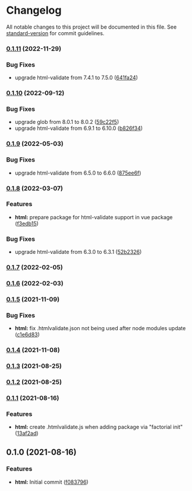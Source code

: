 # Changelog

All notable changes to this project will be documented in this file. See [standard-version](https://github.com/conventional-changelog/standard-version) for commit guidelines.

### [0.1.11](https://github.com/factorial-io/fstack/compare/html/v0.1.10...html/v0.1.11) (2022-11-29)


### Bug Fixes

* upgrade html-validate from 7.4.1 to 7.5.0 ([641fa24](https://github.com/factorial-io/fstack/commit/641fa244022ca41d48f19c10196d93288cb871d9))

### [0.1.10](https://github.com/factorial-io/fstack/compare/html/v0.1.9...html/v0.1.10) (2022-09-12)


### Bug Fixes

* upgrade glob from 8.0.1 to 8.0.2 ([59c22f5](https://github.com/factorial-io/fstack/commit/59c22f5ccf7288073b0e43059c438ded7fd8f927))
* upgrade html-validate from 6.9.1 to 6.10.0 ([b826f34](https://github.com/factorial-io/fstack/commit/b826f3413c37559bedd878264250bcc8763713f4))

### [0.1.9](https://github.com/factorial-io/fstack/compare/html/v0.1.8...html/v0.1.9) (2022-05-03)


### Bug Fixes

* upgrade html-validate from 6.5.0 to 6.6.0 ([875ee6f](https://github.com/factorial-io/fstack/commit/875ee6f675642f8194e51afb8c18c3de7c5122e1))

### [0.1.8](https://github.com/factorial-io/fstack/compare/html/v0.1.7...html/v0.1.8) (2022-03-07)


### Features

* **html:** prepare package for html-validate support in vue package ([f3edb15](https://github.com/factorial-io/fstack/commit/f3edb15cc2baf1aeddd552c4a1189a9a87ff522c))


### Bug Fixes

* upgrade html-validate from 6.3.0 to 6.3.1 ([52b2326](https://github.com/factorial-io/fstack/commit/52b2326d1974052e4d7fbbda2ad637cab95e8b66))

### [0.1.7](https://github.com/factorial-io/fstack/compare/html/v0.1.6...html/v0.1.7) (2022-02-05)

### [0.1.6](https://github.com/factorial-io/fstack/compare/html/v0.1.5...html/v0.1.6) (2022-02-03)

### [0.1.5](https://github.com/factorial-io/fstack/compare/html/v0.1.4...html/v0.1.5) (2021-11-09)


### Bug Fixes

* **html:** fix .htmlvalidate.json not being used after node modules update ([c1e6d83](https://github.com/factorial-io/fstack/commit/c1e6d83d44b563da7caced9c780a86a27592ce84))

### [0.1.4](https://github.com/factorial-io/fstack/compare/html/v0.1.3...html/v0.1.4) (2021-11-08)

### [0.1.3](https://github.com/factorial-io/fstack/compare/html/v0.1.2...html/v0.1.3) (2021-08-25)

### [0.1.2](https://github.com/factorial-io/fstack/compare/html/v0.1.0...html/v0.1.2) (2021-08-25)

### [0.1.1](https://github.com/factorial-io/fstack/compare/html/v0.1.0...html/v0.1.1) (2021-08-16)


### Features

* **html:** create .htmlvalidate.js when adding package via "factorial init" ([13af2ad](https://github.com/factorial-io/fstack/commit/13af2ad629974f1b6925d720b4200426a93df1df))

## 0.1.0 (2021-08-16)


### Features

* **html:** Initial commit ([f083796](https://github.com/factorial-io/fstack/commit/f0837969028a83bd639edc3397afe55107feb611))
